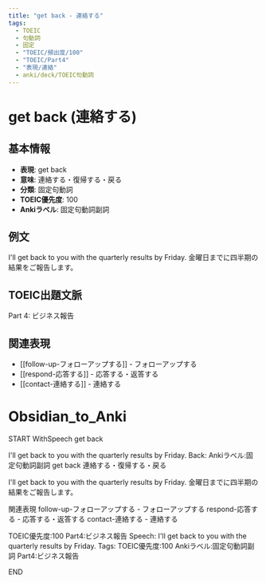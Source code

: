 ```yaml
---
title: "get back - 連絡する"
tags:
  - TOEIC
  - 句動詞
  - 固定
  - "TOEIC/頻出度/100"
  - "TOEIC/Part4"
  - "表現/連絡"
  - anki/deck/TOEIC句動詞
---
```


# get back (連絡する)

## 基本情報
- **表現**: get back
- **意味**: 連絡する・復帰する・戻る
- **分類**: 固定句動詞
- **TOEIC優先度**: 100
- **Ankiラベル**: 固定句動詞副詞

## 例文
I'll get back to you with the quarterly results by Friday.
金曜日までに四半期の結果をご報告します。

## TOEIC出題文脈
Part 4: ビジネス報告

## 関連表現
- [[follow-up-フォローアップする]] - フォローアップする
- [[respond-応答する]] - 応答する・返答する
- [[contact-連絡する]] - 連絡する

# Obsidian_to_Anki
START
WithSpeech
get back

I'll get back to you with the quarterly results by Friday.
Back: 
Ankiラベル:固定句動詞副詞
get back
連絡する・復帰する・戻る

I'll get back to you with the quarterly results by Friday.
金曜日までに四半期の結果をご報告します。

関連表現
follow-up-フォローアップする - フォローアップする
respond-応答する - 応答する・返答する
contact-連絡する - 連絡する

TOEIC優先度:100
Part4:ビジネス報告
Speech: I'll get back to you with the quarterly results by Friday.
Tags: TOEIC優先度:100 Ankiラベル:固定句動詞副詞 Part4:ビジネス報告
<!--ID: 1750512963011-->
END

